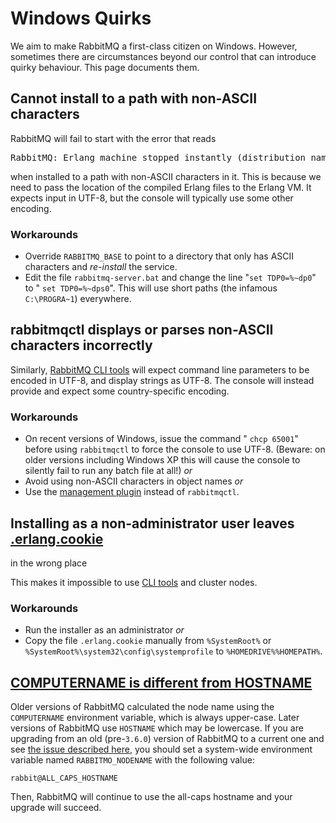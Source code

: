 <!--
Copyright (c) 2007-2020 Pivotal Software, Inc.

All rights reserved. This program and the accompanying materials
are made available under the terms of the under the Apache License,
Version 2.0 (the "License”); you may not use this file except in compliance
with the License. You may obtain a copy of the License at

https://www.apache.org/licenses/LICENSE-2.0

Unless required by applicable law or agreed to in writing, software
distributed under the License is distributed on an "AS IS" BASIS,
WITHOUT WARRANTIES OR CONDITIONS OF ANY KIND, either express or implied.
See the License for the specific language governing permissions and
limitations under the License.
-->

# Windows Quirks

We aim to make RabbitMQ a first-class citizen on
Windows. However, sometimes there are circumstances beyond our
control that can introduce quirky behaviour. This page documents
them.

## Cannot install to a path with non-ASCII characters

RabbitMQ will fail to start with the error that reads

<pre class="lang-text">
RabbitMQ: Erlang machine stopped instantly (distribution name conflict?)
</pre>

when installed to a path with non-ASCII characters in it.
This is because we need to pass the location of the compiled Erlang files to the Erlang VM.
It expects input in UTF-8, but the console will typically use some other encoding.

### Workarounds

<ul>
  <li>
    Override <code>RABBITMQ_BASE</code> to point to a directory
    that only has ASCII characters and <em>re-install</em> the
    service.
  </li>
  <li>
    Edit the file <code>rabbitmq-server.bat</code> and change the
    line "<code>set TDP0=%~dp0</code>" to "
    <code>set TDP0=%~dps0</code>". This will use short paths (the
    infamous <code>C:\PROGRA~1</code>) everywhere.
  </li>
</ul>

## rabbitmqctl displays or parses non-ASCII characters incorrectly

Similarly, [RabbitMQ CLI tools](/cli.html) will expect command line
parameters to be encoded in UTF-8, and display strings as
UTF-8. The console will instead provide and expect some
country-specific encoding.

### Workarounds

<ul>
  <li>
    On recent versions of Windows, issue the command "
    <code>chcp 65001</code>" before using <code>rabbitmqctl</code> to force
    the console to use UTF-8. (Beware: on older versions
    including Windows XP this will cause the console to silently
    fail to run any batch file at all!) <em>or</em>
  </li>
  <li>
    Avoid using non-ASCII characters in object names <em>or</em>
  </li>
  <li>
    Use the <a href="management.html">management plugin</a> instead of
    <code>rabbitmqctl</code>.
  </li>
</ul>

## Installing as a non-administrator user leaves <a href="/clustering.html#erlang-cookie">.erlang.cookie</a>
in the wrong place


This makes it impossible to use [CLI tools](/cli.html) and cluster nodes.

### Workarounds

<ul>
  <li>
    Run the installer as an administrator <em>or</em>
  </li>
  <li>
    Copy the file <code>.erlang.cookie</code> manually
    from <code>%SystemRoot%</code> or
    <code>%SystemRoot%\system32\config\systemprofile</code>
    to <code>%HOMEDRIVE%%HOMEPATH%</code>.
  </li>
</ul>

## <a id="computername-vs-hostname" class="anchor" href="#computername-vs-hostname">COMPUTERNAME is different from HOSTNAME</a>

Older versions of RabbitMQ calculated the node name using the `COMPUTERNAME`
environment variable, which is always upper-case. Later versions of RabbitMQ
use `HOSTNAME` which may be lowercase. If you are upgrading from an old
(pre-`3.6.0`) version of RabbitMQ to a current one and see [the issue described
here](https://github.com/rabbitmq/rabbitmq-server/issues/1568), you should set
a system-wide environment variable named `RABBITMO_NODENAME` with the following
value:

```
rabbit@ALL_CAPS_HOSTNAME
```

Then, RabbitMQ will continue to use the all-caps hostname and your upgrade will
succeed.
